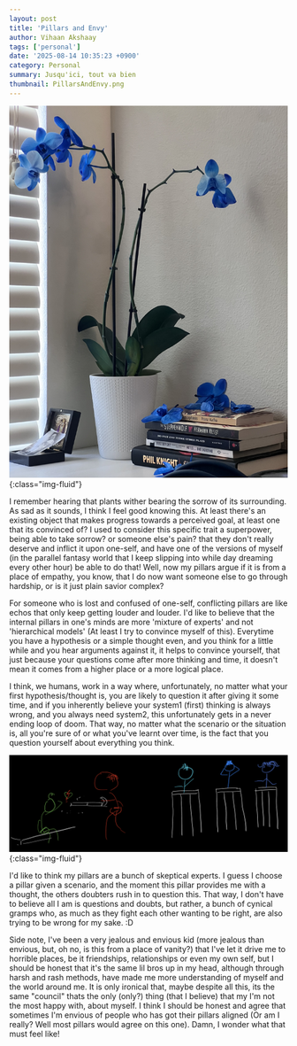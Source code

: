 ```yaml
---
layout: post
title: 'Pillars and Envy'
author: Vihaan Akshaay
tags: ['personal']
date: '2025-08-14 10:35:23 +0900'
category: Personal
summary: Jusqu'ici, tout va bien
thumbnail: PillarsAndEnvy.png
---
```


![](/assets/img/posts/PillarsAndEnvy.jpg){:class="img-fluid"}

I remember hearing that plants wither bearing the sorrow of its surrounding.
As sad as it sounds, I think I feel good knowing this. At least there's an existing object that makes progress towards a perceived goal, at least one that its convinced of?
I used to consider this specific trait a superpower, being able to take sorrow? or someone else's pain? that they don't really deserve and inflict it upon one-self, and have one of the versions of 
myself (in the parallel fantasy world that I keep slipping into while day dreaming every other hour) be able to do that! Well, now my pillars argue if it is from a place of empathy, you know, that I do now want someone else to go through hardship, or is it just plain savior complex?

For someone who is lost and confused of one-self, conflicting pillars are like echos that only keep getting louder and louder. I'd like to believe that the internal pillars in one's minds are more 'mixture of experts' and not 'hierarchical models' (At least I try to convince myself of this). Everytime you have a hypothesis or a simple thought even, and you think for a little while and you hear arguments against it, it helps to convince yourself, that just because your questions come after more thinking and time, it doesn't mean it comes from a higher place or a more logical place. 

I think, we humans, work in a way where, unfortunately, no matter what your first hypothesis/thought is, you are likely to question it after giving it some time, and if you inherently believe your system1 (first) thinking is always wrong, and you always need system2, this unfortunately gets in a never ending loop of doom. That way, no matter what the scenario or the situation is, all you're sure of or what you've learnt over time, is the fact that you question yourself about everything you think.

![](/assets/img/posts/PillarSystems.png){:class="img-fluid"}

I'd like to think my pillars are a bunch of skeptical experts. I guess I choose a pillar given a scenario, and the moment this pillar provides me with a thought, the others doubters rush in to question this. That way, I don't have to believe all I am is questions and doubts, but rather, a bunch of cynical gramps who, as much as they fight each other wanting to be right, are also trying to be wrong for my sake. :D

Side note, I've been a very jealous and envious kid (more jealous than envious, but, oh no, is this from a place of vanity?) that I've let it drive me to horrible places, be it friendships, relationships or even my own self, but I should be honest that it's the same lil bros up in my head, although through harsh and rash methods, have made me more understanding of myself and the world around me. It is only ironical that, maybe despite all this, its the same "council" thats the only (only?) thing (that I believe) that my I'm not the most happy with, about myself. I think I should be honest and agree that sometimes I'm envious of people who has got their pillars aligned (Or am I really? Well most pillars would agree on this one). Damn, I wonder what that must feel like!